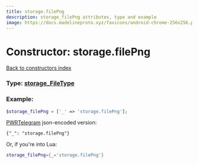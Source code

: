 ```yaml
---
title: storage.filePng
description: storage_filePng attributes, type and example
image: https://docs.madelineproto.xyz/favicons/android-chrome-256x256.png
---
```

# Constructor: storage.filePng  
[Back to constructors index](index.md)






### Type: [storage\_FileType](../types/storage_FileType.md)


### Example:

```php
$storage_filePng = ['_' => 'storage.filePng'];
```  

[PWRTelegram](https://pwrtelegram.xyz) json-encoded version:

```
{"_": "storage.filePng"}
```


Or, if you're into Lua:

```lua
storage_filePng={_='storage.filePng'}

```


